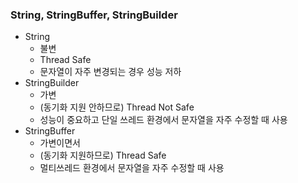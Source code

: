 ### String, StringBuffer, StringBuilder
- String
  - 불변
  - Thread Safe
  - 문자열이 자주 변경되는 경우 성능 저하
- StringBuilder
  - 가변
  - (동기화 지원 안하므로) Thread Not Safe
  - 성능이 중요하고 단일 쓰레드 환경에서 문자열을 자주 수정할 때 사용
- StringBuffer
  - 가변이면서
  - (동기화 지원하므로) Thread Safe
  - 멀티쓰레드 환경에서 문자열을 자주 수정할 때 사용

